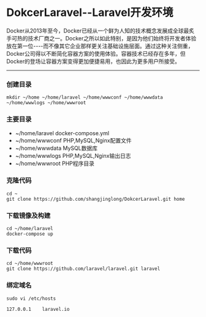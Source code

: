# DokcerLaravel--Laravel开发环境


Docker从2013年至今，Docker已经从一个鲜为人知的技术概念发展成全球最炙手可热的技术厂商之一。Docker之所以如此特别，是因为他们始终将开发者体验放在第一位----而不像其它企业那样更关注基础设施层面。通过这种关注侧重，Docker公司得以不断简化容器方案的使用体验。容器技术已经存在多年，但Docker的登场让容器方案变得更加便捷易用，也因此为更多用户所接受。
___

### 创建目录

```
mkdir ~/home ~/home/laravel ~/home/wwwconf ~/home/wwwdata ~/home/wwwlogs ~/home/wwwroot
```

### 主要目录

- ~/home/laravel docker-compose.yml
- ~/home/wwwconf PHP,MySQL,Nginx配置文件
- ~/home/wwwdata MySQL数据库
- ~/home/wwwlogs PHP,MySQL,Nginx输出日志
- ~/home/wwwroot PHP程序目录

### 克隆代码

```
cd ~
git clone https://github.com/shangjinglong/DokcerLaravel.git home
```

### 下载镜像及构建

```
cd ~/home/laravel
docker-compose up
```

### 下载代码

```
cd ~/home/wwwroot
git clone https://github.com/laravel/laravel.git laravel
```

### 绑定域名

```
sudo vi /etc/hosts

127.0.0.1    laravel.io
```
